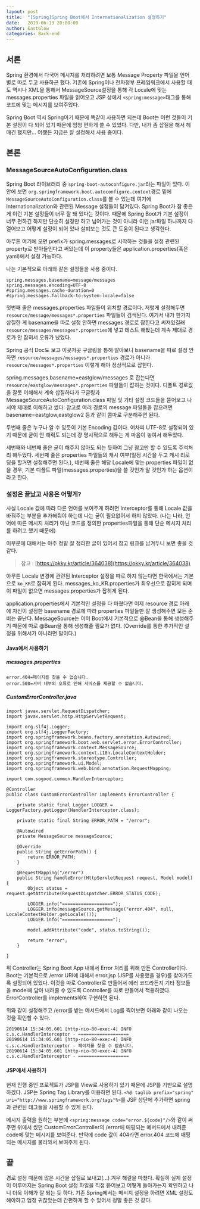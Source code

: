 ```yaml
---
layout: post
title:  "[Spring]Spring Boot에서 Internationalization 설정하기"
date:   2019-06-13 20:00:00
author: EastGlow
categories: Back-end
---
```


## 서론

Spring 환경에서 다국어 메시지를 처리하려면 보통 Message Property 파일을 언어별로 따로 두고 사용하곤 했다. 기존에 Spring이나 전자정부 프레임워크에서 사용할 때도 역시나 XML을 통해서 MessageSource설정을 통해 각 Locale에 맞는 messages.properties 파일을 읽어오고 JSP 상에서 `<spring:message>`태그를 통해 코드에 맞는 메시지를 보여주었다.

Spring Boot 역시 Spring이기 때문에 똑같이 사용하면 되는데 Boot는 이런 것들이 기본 설정이 다 되어 있기 때문에 엄청 편하게 쓸 수 있었다. 다만, 내가 좀 삽질을 해서 헤매긴 했지만... 어쨌든 지금은 잘 설정해서 사용 중이다.

## 본론

### MessageSourceAutoConfiguration.class

Spring Boot 라이브러리 중 `spring-boot-autoconfigure.jar`라는 파일이 있다. 이 안에 보면 `org.springframework.boot.autoconfigure.context`경로 밑에 `MessageSourceAutoConfiguration.class`를 볼 수 있는데 여기에 Internationalization와 관련된 Message 설정들이 담겨있다. Spring Boot가 참 좋은게 이런 기본 설정들이 너무 잘 돼 있다는 것이다. 때문에 Spring Boot가 기본 설정이 너무 편하긴 하지만 단순히 설정만 하고 넘어가는 것이 아니라 이런 jar파일 하나까지 다 열어보고 어떻게 설정이 되어 있나 살펴보는 것도 큰 도움이 된다고 생각한다.

아무튼 여기에 오면 prefix가 spring.messages로 시작하는 것들을 설정 관련된 property로 받아들인다고 써있는데 이 property들은 application.properties(혹은 yaml)에서 설정 가능하다.

나는 기본적으로 아래와 같은 설정들을 사용 중이다.
```
spring.messages.basename=message/messages
spring.messages.encoding=UTF-8
#spring.messages.cache-duration=0
#spring.messages.fallback-to-system-locale=false
```
첫번째 줄은 messages.properties 파일들이 위치할 경로이다. 저렇게 설정해두면 `resource/message/messages*.properties` 파일들이 검색된다. 여기서 내가 한가지 삽질한 게 basename을 따로 설정 안하면 messages 경로로 잡힌다고 써져있길래 `resource/messages/messages*.properties`에 넣고 테스트 해봤는데 계속 제대로 경로가 안 잡혀서 오류가 났었다.

Spring 공식 Doc도 보고 이곳저곳 구글링을 통해 알아보니 basename을 따로 설정 안하면 `resource/messages/messages*.properties` 경로가 아니라 `resource/messages*.properties` 이렇게 해야 정상적으로 잡힌다.

spring.messages.basename=eastglow/messages 로 잡는다면 `resource/eastglow/messages*.properties` 파일들이 잡히는 것이다. 디폴트 경로값을 잘못 이해해서 계속 삽질하다가 구글링과 MessageSourceAutoConfiguration.class 파일 및 기타 설정 코드들을 뜯어보고 나서야 제대로 이해하고 썼다. 참고로 여러 경로의 message 파일들을 잡으려면 basename=eastglow,eastglow2 등과 같이 콤마로 구분해주면 된다.

두번째 줄은 누구나 알 수 있듯이 기본 Encoding 값이다. 어차피 UTF-8로 설정되어 있기 때문에 굳이 안 해줘도 되는데 걍 명시적으로 해두는 게 마음이 놓여서 해두었다.

세번째와 네번째 줄은 굳이 해주지 않아도 되는 듯하여 그냥 참고만 할 수 있도록 주석처리 해두었다. 세번째 줄은 properties 파일들의 캐시 여부(일정 시간을 두고 캐시 리로딩을 할거면 설정해주면 된다.), 네번째 줄은 해당 Locale에 맞는 properties 파일이 없을 경우, 기본 디폴트 파일(messages.properties)을 쓸 것인가 말 것인가 하는 옵션이라고 한다.

### 설정은 끝났고 사용은 어떻게?

사실 Locale 값에 따라 다른 언어를 보여주게 하려면 Interceptor를 통해 Locale 값을 바꿔주는 부분을 추가해줘야 하는데 나는 굳이 필요없어서 하지 않았다. (나는 나라, 언어에 따른 메시지 처리가 아닌 코드를 정의한 properties파일을 통해 단순 메시지 처리를 하려고 했기 때문에)

이부분에 대해서는 아주 정말 잘 정리한 글이 있어서 참고 링크를 남겨두니 보면 좋을 것 같다.
>참고 : [https://okky.kr/article/364038](https://okky.kr/article/364038)

아무튼 Locale 변경에 관련된 Interceptor 설정을 따로 하지 않는다면 한국에서는 기본으로 `ko_KR`로 잡히게 된다. messages_ko_KR.properties가 최우선으로 잡히게 되며 이 파일이 없으면 messages.properties가 잡히게 된다.

application.properties에서 기본적인 설정을 다 마쳤다면 이제 resource 경로 아래에 자신이 설정한 basename 경로에 따라 properties 파일들만 잘 생성해주면 모든 준비는 끝난다. MessageSource는 이미 Boot에서 기본적으로 @Bean을 통해 생성해주기 때문에 따로 @Bean을 통해 생성해줄 필요가 없다. (Override를 통한 추가적인 설정을 위해서가 아니라면 말이다.)

#### Java에서 사용하기

##### messages.properties
```
error.404=페이지를 찾을 수 없습니다.
error.500=서버 내부의 오류로 인해 서비스를 제공할 수 없습니다.
```

##### CustomErrorController.java
```
import javax.servlet.RequestDispatcher;
import javax.servlet.http.HttpServletRequest;

import org.slf4j.Logger;
import org.slf4j.LoggerFactory;
import org.springframework.beans.factory.annotation.Autowired;
import org.springframework.boot.web.servlet.error.ErrorController;
import org.springframework.context.MessageSource;
import org.springframework.context.i18n.LocaleContextHolder;
import org.springframework.stereotype.Controller;
import org.springframework.ui.Model;
import org.springframework.web.bind.annotation.RequestMapping;

import com.sogood.common.HandlerInterceptor;

@Controller
public class CustomErrorController implements ErrorController {
 
	private static final Logger LOGGER = LoggerFactory.getLogger(HandlerInterceptor.class);
	
    private static final String ERROR_PATH = "/error";
     
    @Autowired
    private MessageSource messageSource;
    
    @Override
    public String getErrorPath() {
        return ERROR_PATH;
    }
    
    @RequestMapping("/error")
    public String handleError(HttpServletRequest request, Model model) {
        Object status = request.getAttribute(RequestDispatcher.ERROR_STATUS_CODE);
        
        LOGGER.info("===================");
        LOGGER.info(messageSource.getMessage("error.404", null, LocaleContextHolder.getLocale()));
        LOGGER.info("===================");
        
        model.addAttribute("code", status.toString());
        
        return "error";
    }
 
}
```

위 Controller는 Spring Boot App 내에서 Error 처리를 위해 만든 Controller이다. Boot는 기본적으로 /error URI에 대해서 error.jsp (JSP를 사용했을 경우)를 찾아가도록 설정되어 있었다. 이것을 따로 Controller로 만들어서 에러 코드라든지 기타 정보들을 model에 담아 내려줄 수 있도록 Controller를 따로 만들어서 적용하였다. ErrorController를 implements하여 구현하면 된다.

위와 같이 설정해주고 /error를 받는 메서드에서 Log를 찍어보면 아래와 같이 나오는 것을 확인할 수 있다.

```
20190614 15:34:05.601 [http-nio-80-exec-4] INFO c.s.c.HandlerInterceptor - =================== 
20190614 15:34:05.601 [http-nio-80-exec-4] INFO c.s.c.HandlerInterceptor - 페이지를 찾을 수 없습니다. 
20190614 15:34:05.601 [http-nio-80-exec-4] INFO c.s.c.HandlerInterceptor - =================== 
```

#### JSP에서 사용하기

현재 진행 중인 프로젝트가 JSP를 View로 사용하기 있기 때문에 JSP를 기반으로 설명하겠다. JSP는 Spring Tag Library를 이용하면 된다. `<%@ taglib prefix="spring" uri="http://www.springframework.org/tags"%>`를 JSP 상단에 추가하면 spring과 관련된 태그들을 사용할 수 있게 된다.

메시지 출력을 원하는 부분에 `<spring:message code="error.${code}"/>`와 같이 써주면 위에서 썼던 CustomErrorController의 /error에 매핑되는 메서드에서 내려준 code에 맞는 메시지를 보여준다. 만약에 code 값이 404라면 error.404 코드에 매핑되는 메시지를 불러와서 보여주게 된다.

## 끝

경로 설정 때문에 많은 시간을 삽질로 보내고(...) 겨우 해결을 마쳤다. 확실히 실제 설정이 이루어지는 Spring Boot 설정 파일을 직접 뜯어보고 어떻게 돌아가는지 확인하고 나니 더욱 이해가 잘 되는 듯 하다. 기존 Spring에서는 메시지 설정을 하려면 XML 설정도 해야하고 엄청 귀찮았는데 간편하게 할 수 있어서 정말 좋은 것 같다.
